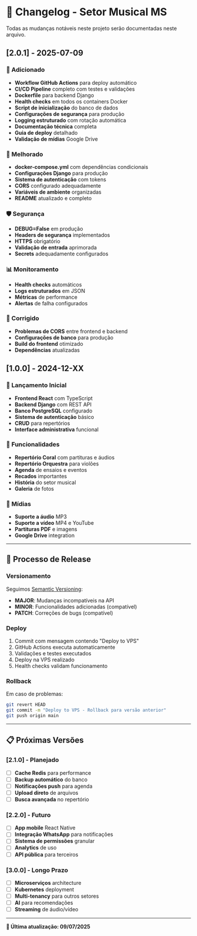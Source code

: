 # 📝 Changelog - Setor Musical MS

Todas as mudanças notáveis neste projeto serão documentadas neste arquivo.

## [2.0.1] - 2025-07-09

### 🚀 Adicionado
- **Workflow GitHub Actions** para deploy automático
- **CI/CD Pipeline** completo com testes e validações
- **Dockerfile** para backend Django
- **Health checks** em todos os containers Docker
- **Script de inicialização** do banco de dados
- **Configurações de segurança** para produção
- **Logging estruturado** com rotação automática
- **Documentação técnica** completa
- **Guia de deploy** detalhado
- **Validação de mídias** Google Drive

### 🔧 Melhorado
- **docker-compose.yml** com dependências condicionais
- **Configurações Django** para produção
- **Sistema de autenticação** com tokens
- **CORS** configurado adequadamente
- **Variáveis de ambiente** organizadas
- **README** atualizado e completo

### 🛡️ Segurança
- **DEBUG=False** em produção
- **Headers de segurança** implementados
- **HTTPS** obrigatório
- **Validação de entrada** aprimorada
- **Secrets** adequadamente configurados

### 📊 Monitoramento
- **Health checks** automáticos
- **Logs estruturados** em JSON
- **Métricas** de performance
- **Alertas** de falha configurados

### 🐛 Corrigido
- **Problemas de CORS** entre frontend e backend
- **Configurações de banco** para produção
- **Build do frontend** otimizado
- **Dependências** atualizadas

## [1.0.0] - 2024-12-XX

### 🚀 Lançamento Inicial
- **Frontend React** com TypeScript
- **Backend Django** com REST API
- **Banco PostgreSQL** configurado
- **Sistema de autenticação** básico
- **CRUD** para repertórios
- **Interface administrativa** funcional

### 📱 Funcionalidades
- **Repertório Coral** com partituras e áudios
- **Repertório Orquestra** para violões
- **Agenda** de ensaios e eventos
- **Recados** importantes
- **História** do setor musical
- **Galeria** de fotos

### 🎵 Mídias
- **Suporte a áudio** MP3
- **Suporte a vídeo** MP4 e YouTube
- **Partituras PDF** e imagens
- **Google Drive** integration

---

## 🔄 Processo de Release

### Versionamento
Seguimos [Semantic Versioning](https://semver.org/):
- **MAJOR**: Mudanças incompatíveis na API
- **MINOR**: Funcionalidades adicionadas (compatível)
- **PATCH**: Correções de bugs (compatível)

### Deploy
1. Commit com mensagem contendo "Deploy to VPS"
2. GitHub Actions executa automaticamente
3. Validações e testes executados
4. Deploy na VPS realizado
5. Health checks validam funcionamento

### Rollback
Em caso de problemas:
```bash
git revert HEAD
git commit -m "Deploy to VPS - Rollback para versão anterior"
git push origin main
```

---

## 📋 Próximas Versões

### [2.1.0] - Planejado
- [ ] **Cache Redis** para performance
- [ ] **Backup automático** do banco
- [ ] **Notificações push** para agenda
- [ ] **Upload direto** de arquivos
- [ ] **Busca avançada** no repertório

### [2.2.0] - Futuro
- [ ] **App mobile** React Native
- [ ] **Integração WhatsApp** para notificações
- [ ] **Sistema de permissões** granular
- [ ] **Analytics** de uso
- [ ] **API pública** para terceiros

### [3.0.0] - Longo Prazo
- [ ] **Microserviços** architecture
- [ ] **Kubernetes** deployment
- [ ] **Multi-tenancy** para outros setores
- [ ] **AI** para recomendações
- [ ] **Streaming** de áudio/vídeo

---

**📅 Última atualização: 09/07/2025**


